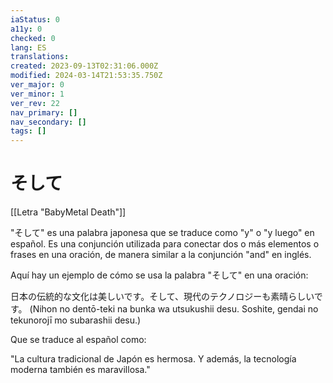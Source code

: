 ```yaml
---
iaStatus: 0
a11y: 0
checked: 0
lang: ES
translations: 
created: 2023-09-13T02:31:06.000Z
modified: 2024-03-14T21:53:35.750Z
ver_major: 0
ver_minor: 1
ver_rev: 22
nav_primary: []
nav_secondary: []
tags: []
---
```

# そして

[[Letra "BabyMetal Death"]]

"そして" es una palabra japonesa que se traduce como "y" o "y luego" en español. Es una conjunción utilizada para conectar dos o más elementos o frases en una oración, de manera similar a la conjunción "and" en inglés.

Aquí hay un ejemplo de cómo se usa la palabra "そして" en una oración:

日本の伝統的な文化は美しいです。そして、現代のテクノロジーも素晴らしいです。 (Nihon no dentō-teki na bunka wa utsukushii desu. Soshite, gendai no tekunorojī mo subarashii desu.)

Que se traduce al español como:

"La cultura tradicional de Japón es hermosa. Y además, la tecnología moderna también es maravillosa."